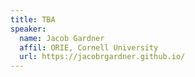```yaml
---
title: TBA
speaker:
  name: Jacob Gardner
  affil: ORIE, Cornell University
  url: https://jacobrgardner.github.io/
---
```

